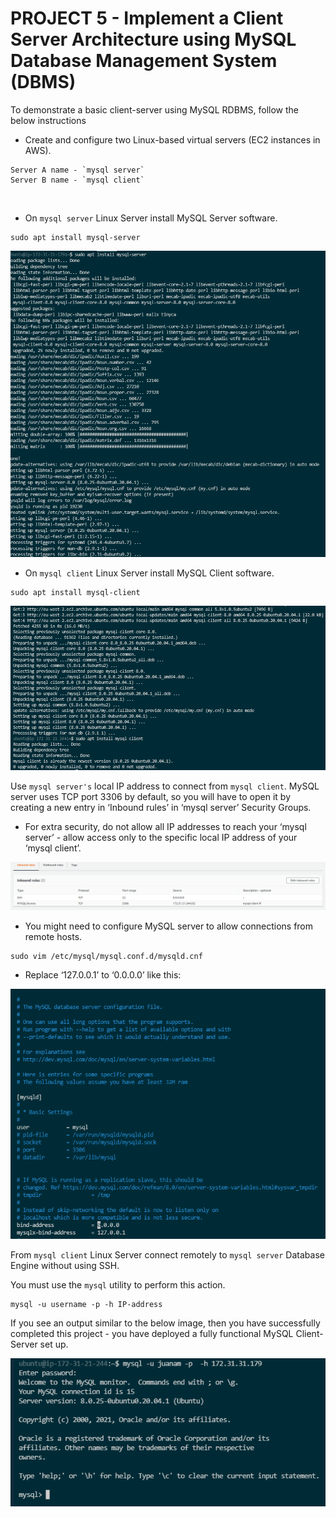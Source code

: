 # PROJECT 5 - Implement a Client Server Architecture using MySQL Database Management System (DBMS)      
To demonstrate a basic client-server using MySQL RDBMS, follow the below instructions
* Create and configure two Linux-based virtual servers (EC2 instances in AWS).
```
Server A name - `mysql server`
Server B name - `mysql client`
```
![]()
* On `mysql server` Linux Server install MySQL Server software.
```
sudo apt install mysql-server
```
![install mysql-server](images/Project5/Project5-mysqlserver.png)

* On `mysql client` Linux Server install MySQL Client software.
```
sudo apt install mysql-client
```
![install mysql-client](images/Project5/Project5-mysqlclient.png)

Use `mysql server's` local IP address to connect from `mysql client`. MySQL server uses TCP port 3306 by default, so you will have to open it by creating a new entry in ‘Inbound rules’ in ‘mysql server’ Security Groups. 

* For extra security, do not allow all IP addresses to reach your ‘mysql server’ - allow access only to the specific local IP address of your ‘mysql client’.

![inbound rules](images/Project5/Project5-inboundrules.png)

* You might need to configure MySQL server to allow connections from remote hosts.
```
sudo vim /etc/mysql/mysql.conf.d/mysqld.cnf 
```
* Replace ‘127.0.0.1’ to ‘0.0.0.0’ like this:

![server configure](images/Project5/Project5-serverconfig.png)

From `mysql client` Linux Server connect remotely to `mysql server` Database Engine without using SSH. 

You must use the `mysql` utility to perform this action.
```
mysql -u username -p -h IP-address
```
If you see an output similar to the below image, then you have successfully completed this project - you have deployed a fully functional MySQL Client-Server set up.

![server connect](images/Project5/Project5-serverconnect.png)